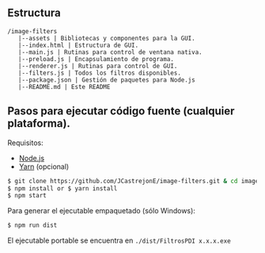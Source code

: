 ## Estructura
```
/image-filters
   |--assets | Bibliotecas y componentes para la GUI.
   |--index.html | Estructura de GUI.
   |--main.js | Rutinas para control de ventana nativa.
   |--preload.js | Encapsulamiento de programa.
   |--renderer.js | Rutinas para control de GUI.
   |--filters.js | Todos los filtros disponibles.
   |--package.json | Gestión de paquetes para Node.js
   |--README.md | Este README
```

## Pasos para ejecutar código fuente (cualquier plataforma).

Requisitos:

- [Node.js](https://nodejs.org/en/download/)
- [Yarn](https://classic.yarnpkg.com/en/docs/install/#windows-stable) (opcional)

```bash
$ git clone https://github.com/JCastrejonE/image-filters.git & cd image-filters
$ npm install or $ yarn install
$ npm start
```

Para generar el ejecutable empaquetado (sólo Windows):

```bash
$ npm run dist
```

El ejecutable portable se encuentra en `./dist/FiltrosPDI x.x.x.exe`
